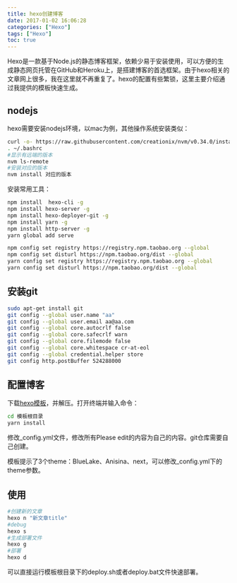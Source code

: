 ```yaml
---
title: hexo创建博客
date: 2017-01-02 16:06:28
categories: ["Hexo"]
tags: ["Hexo"]
toc: true
---
```

Hexo是一款基于Node.js的静态博客框架，依赖少易于安装使用，可以方便的生成静态网页托管在GitHub和Heroku上，是搭建博客的首选框架。由于hexo相关的文章网上很多，我在这里就不再重复了。hexo的配置有些繁锁，这里主要介绍通过我提供的模板快速生成。

<!-- more -->

## nodejs

hexo需要安装nodejs环境，以mac为例，其他操作系统安装类似：

```bash
curl -o- https://raw.githubusercontent.com/creationix/nvm/v0.34.0/install.sh | bash
. ~/.bashrc
#显示有远端的版本
nvm ls-remote
#安装对应的版本
nvm install 对应的版本
```

安装常用工具：

```bash
npm install  hexo-cli -g
npm install hexo-server -g
npm install hexo-deployer-git -g
npm install yarn -g
npm install http-server -g
yarn global add serve

npm config set registry https://registry.npm.taobao.org --global
npm config set disturl https://npm.taobao.org/dist --global
yarn config set registry https://registry.npm.taobao.org --global
yarn config set disturl https://npm.taobao.org/dist --global
```

## 安装git

```bash
sudo apt-get install git
git config --global user.name "aa"
git config --global user.email aa@aa.com
git config --global core.autocrlf false
git config --global core.safecrlf warn
git config --global core.filemode false
git config --global core.whitespace cr-at-eol
git config --global credential.helper store
git config http.postBuffer 524288000
```

## 配置博客

下载[hexo模板](/files/blog_template.zip)，并解压。打开终端并输入命令：

```bash
cd 模板根目录
yarn install
```

修改_config.yml文件，修改所有Please edit的内容为自己的内容。git仓库需要自己创建。

模板提示了3个theme：BlueLake、Anisina、next，可以修改_config.yml下的theme参数。

## 使用

```bash
#创建新的文章
hexo n "新文章title"
#debug
hexo s
#生成部署文件
hexo g
#部署
hexo d
```

可以直接运行模板根目录下的deploy.sh或者deploy.bat文件快速部署。


